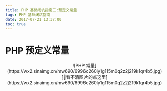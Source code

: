```yaml
---
title: PHP 基础闭坑指南三:预定义常量
tags: PHP 基础闭坑指南
date: 2017-07-21 13:37:00
toc: true
---
```

# PHP 预定义常量
<center>![PHP 常量](https://wx2.sinaimg.cn/mw690/6996c260ly1g115m0q2z2j219k1qr4b5.jpg)</center>
<center>[🙋看不清图片的点这里](https://wx2.sinaimg.cn/mw690/6996c260ly1g115m0q2z2j219k1qr4b5.jpg)</center>
<!-- more -->
